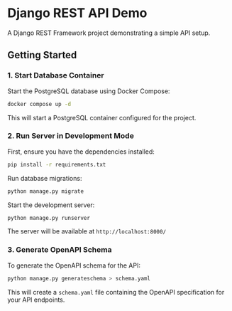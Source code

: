 # Django REST API Demo

A Django REST Framework project demonstrating a simple API setup.

## Getting Started

### 1. Start Database Container

Start the PostgreSQL database using Docker Compose:

```bash
docker compose up -d
```

This will start a PostgreSQL container configured for the project.

### 2. Run Server in Development Mode

First, ensure you have the dependencies installed:

```bash
pip install -r requirements.txt
```

Run database migrations:

```bash
python manage.py migrate
```

Start the development server:

```bash
python manage.py runserver
```

The server will be available at `http://localhost:8000/`

### 3. Generate OpenAPI Schema

To generate the OpenAPI schema for the API:

```bash
python manage.py generateschema > schema.yaml
```

This will create a `schema.yaml` file containing the OpenAPI specification for your API endpoints.